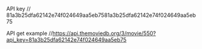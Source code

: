 API key
// 81a3b25dfa62142e74f024649aa5eb7581a3b25dfa62142e74f024649aa5eb75

API get example
//https://api.themoviedb.org/3/movie/550?api_key=81a3b25dfa62142e74f024649aa5eb75
